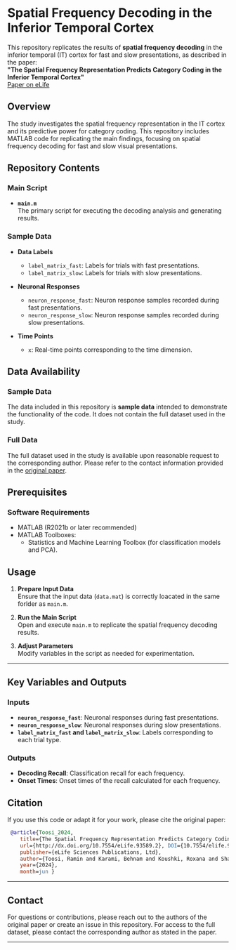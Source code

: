 # Spatial Frequency Decoding in the Inferior Temporal Cortex

This repository replicates the results of **spatial frequency decoding** in the inferior temporal (IT) cortex for fast and slow presentations, as described in the paper:  
**"The Spatial Frequency Representation Predicts Category Coding in the Inferior Temporal Cortex"**  
[Paper on eLife](https://elifesciences.org/reviewed-preprints/93589)

## Overview

The study investigates the spatial frequency representation in the IT cortex and its predictive power for category coding. 
This repository includes MATLAB code for replicating the main findings, focusing on spatial frequency decoding for fast and slow visual presentations.


## Repository Contents

### Main Script

- **`main.m`**  
  The primary script for executing the decoding analysis and generating results.  

### Sample Data
- **Data Labels**  
  - `label_matrix_fast`: Labels for trials with fast presentations.  
  - `label_matrix_slow`: Labels for trials with slow presentations.

- **Neuronal Responses**  
  - `neuron_response_fast`: Neuron response samples recorded during fast presentations.  
  - `neuron_response_slow`: Neuron response samples recorded during slow presentations.

- **Time Points**  
  - `x`: Real-time points corresponding to the time dimension.

## Data Availability

### Sample Data
The data included in this repository is **sample data** intended to demonstrate the functionality of the code. It does not contain the full dataset used in the study.

### Full Data
The full dataset used in the study is available upon reasonable request to the corresponding author. Please refer to the contact information provided in the [original paper](https://elifesciences.org/reviewed-preprints/93589).


## Prerequisites

### Software Requirements
- MATLAB (R2021b or later recommended)
- MATLAB Toolboxes: 
  - Statistics and Machine Learning Toolbox (for classification models and PCA).


## Usage

1. **Prepare Input Data**  
   Ensure that the input data (`data.mat`) is correctly loacated in the same forlder as `main.m`.

2. **Run the Main Script**  
   Open and execute `main.m` to replicate the spatial frequency decoding results.

3. **Adjust Parameters**  
   Modify variables in the script as needed for experimentation.

---

## Key Variables and Outputs

### Inputs
- **`neuron_response_fast`**: Neuronal responses during fast presentations.
- **`neuron_response_slow`**: Neuronal responses during slow presentations.
- **`label_matrix_fast` and `label_matrix_slow`**: Labels corresponding to each trial type.

### Outputs
- **Decoding Recall**: Classification recall for each frequency.
- **Onset Times**: Onset times of the recall calculated for each frequency.

## Citation

If you use this code or adapt it for your work, please cite the original paper:  
```bib
 @article{Toosi_2024,
    title={The Spatial Frequency Representation Predicts Category Coding in the Inferior Temporal Cortex},
    url={http://dx.doi.org/10.7554/eLife.93589.2}, DOI={10.7554/elife.93589.2},
    publisher={eLife Sciences Publications, Ltd},
    author={Toosi, Ramin and Karami, Behnam and Koushki, Roxana and Shakerian, Farideh and Noroozi, Jalaledin and Rezayat, Ehsan and Vahabie, Abdol-Hossein and Akhaee, Mohammad Ali and Dehaqani, Mohammad-Reza A.},
    year={2024},
    month=jun }
```

---

## Contact

For questions or contributions, please reach out to the authors of the original paper or create an issue in this repository. For access to the full dataset, please contact the corresponding author as stated in the paper.

--- 
